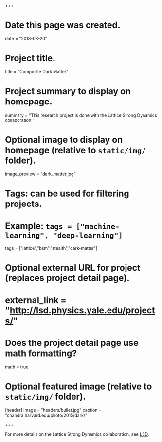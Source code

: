 +++
# Date this page was created.
date = "2018-08-20"

# Project title.
title = "Composite Dark Matter"

# Project summary to display on homepage.
summary = "This research project is done with the Lattice Strong Dynamics collaboration "

# Optional image to display on homepage (relative to `static/img/` folder).
image_preview = "dark_matter.jpg"

# Tags: can be used for filtering projects.
# Example: `tags = ["machine-learning", "deep-learning"]`
tags = ["lattice","bsm","stealth","dark-matter"]

# Optional external URL for project (replaces project detail page).
# external_link = "http://lsd.physics.yale.edu/projects/"

# Does the project detail page use math formatting?
math = true

# Optional featured image (relative to `static/img/` folder).
[header]
image = "headers/bullet.jpg"
caption = "chandra.harvard.edu/photo/2015/dark/"

+++

For more details on the Lattice Strong Dynamics collaboration, see [LSD](http://lsd.physics.yale.edu/projects/).
